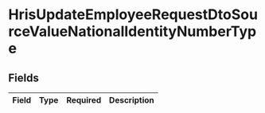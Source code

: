 # HrisUpdateEmployeeRequestDtoSourceValueNationalIdentityNumberType


## Fields

| Field       | Type        | Required    | Description |
| ----------- | ----------- | ----------- | ----------- |